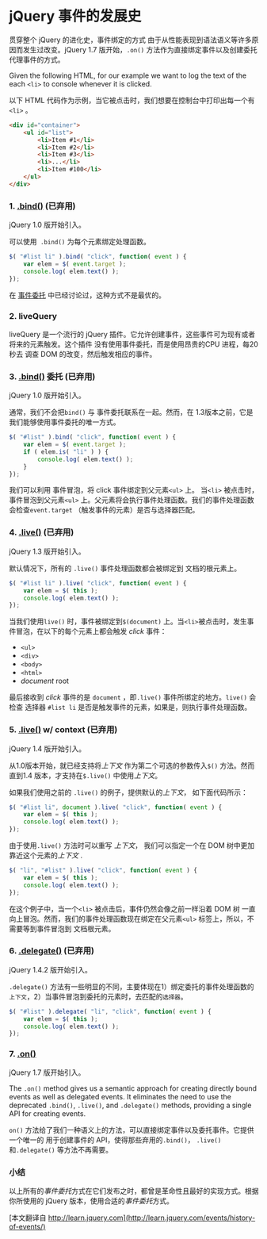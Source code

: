 # jQuery 事件的发展史

贯穿整个 jQuery 的进化史，事件绑定的方式 由于从性能表现到语法语义等许多原因而发生过改变。jQuery 1.7 版开始，`.on()` 方法作为直接绑定事件以及创建委托代理事件的方式。

Given the following HTML, for our example we want to log the text of the each `<li>` to console whenever it is clicked.

以下 HTML 代码作为示例，当它被点击时，我们想要在控制台中打印出每一个有`<li>` 。

```html
<div id="container">
    <ul id="list">
        <li>Item #1</li>
        <li>Item #2</li>
        <li>Item #3</li>
        <li>...</li>
        <li>Item #100</li>
    </ul>
</div>
```

### 1.  [.bind()](http://api.jquery.com/bind/) (已弃用)

jQuery 1.0 版开始引入。

可以使用` .bind()` 为每个元素绑定处理函数。

```javascript
$( "#list li" ).bind( "click", function( event ) {
    var elem = $( event.target );
    console.log( elem.text() );
});
```

在 [事件委托](http://learn.jquery.com/event/event-delegation/) 中已经讨论过，这种方式不是最优的。

### 2.  liveQuery

liveQuery 是一个流行的 jQuery 插件。它允许创建事件，这些事件可为现有或者将来的元素触发。这个插件 没有使用事件委托，而是使用昂贵的CPU 进程，每20秒去 调查 DOM 的改变，然后触发相应的事件。

### 3.  [.bind()](http://api.jquery.com/bind/) 委托 (已弃用)

jQuery 1.0 版开始引入。

通常，我们不会把`bind()` 与 事件委托联系在一起。然而，在 1.3版本之前，它是我们能够使用事件委托的唯一方式。

```javascript
$( "#list" ).bind( "click", function( event ) {
    var elem = $( event.target );
    if ( elem.is( "li" ) ) {
        console.log( elem.text() );
    }
});
```

我们可以利用 事件冒泡，将 click 事件绑定到父元素`<ul>` 上。 当`<li>` 被点击时，事件冒泡到父元素`<ul>` 上。父元素将会执行事件处理函数。我们的事件处理函数会检查`event.target` （触发事件的元素）是否与选择器匹配。

### 4.  [.live()](http://api.jquery.com/live/) (已弃用)

jQuery 1.3 版开始引入。

默认情况下，所有的 `.live()` 事件处理函数都会被绑定到 文档的根元素上。

```javascript
$( "#list li" ).live( "click", function( event ) {
    var elem = $( this );
    console.log( elem.text() );
});
```

当我们使用`live()` 时，事件被绑定到`$(document)` 上。当`<li>`被点击时，发生事件冒泡，在以下的每个元素上都会触发 *click* 事件：

- `<ul>`
- `<div>`
- `<body>`
- `<html>`
- *document* root

最后接收到 *click* 事件的是 `document` ，即`.live()` 事件所绑定的地方。`live()` 会检查 选择器 `#list li` 是否是触发事件的元素，如果是，则执行事件处理函数。

### 5. [.live()](http://api.jquery.com/live/) w/ context (已弃用)

jQuery 1.4 版开始引入。

从1.0版本开始，就已经支持将*上下文* 作为第二个可选的参数传入`$()` 方法。然而直到1.4 版本，才支持在`$.live()` 中使用*上下文*。 

如果我们使用之前的 `.live()` 的例子，提供默认的*上下文*， 如下面代码所示：

```javascript
$( "#list li", document ).live( "click", function( event ) {
    var elem = $( this );
    console.log( elem.text() );
});
```

由于使用`.live()` 方法时可以重写 *上下文*， 我们可以指定一个在 DOM 树中更加靠近这个元素的*上下文* .

```javascript
$( "li", "#list" ).live( "click", function( event ) {
    var elem = $( this );
    console.log( elem.text() );
});
```

在这个例子中，当一个`<li>` 被点击后，事件仍然会像之前一样沿着 DOM 树 一直向上冒泡。然而，我们的事件处理函数现在绑定在父元素`<ul>` 标签上，所以，不需要等到事件冒泡到 文档根元素。

### 6.  [.delegate()](http://api.jquery.com/delegate/)  (已弃用)

jQuery 1.4.2 版开始引入。

`.delegate()` 方法有一些明显的不同，主要体现在1）绑定委托的事件处理函数的`上下文`，2）当事件冒泡到委托的元素时，去匹配的`选择器`。

```javascript
$( "#list" ).delegate( "li", "click", function( event ) {
    var elem = $( this );
    console.log( elem.text() );
});
```

### 7.  [.on()](http://api.jquery.com/on/)

jQuery 1.7 版开始引入。

The `.on()` method gives us a semantic approach for creating directly bound events as well as delegated events. It eliminates the need to use the deprecated `.bind()`, `.live()`, and `.delegate()` methods, providing a single API for creating events.

`on()` 方法给了我们一种语义上的方法，可以直接绑定事件以及委托事件。它提供一个唯一的 用于创建事件的 API，使得那些弃用的`.bind()`， `.live()` 和`.delegate()` 等方法不再需要。

### 小结 

以上所有的*事件委托*方式在它们发布之时，都曾是革命性且最好的实现方式。根据你所使用的 jQuery 版本，使用合适的*事件委托*方式。

[本文翻译自 http://learn.jquery.com](http://learn.jquery.com/events/history-of-events/)